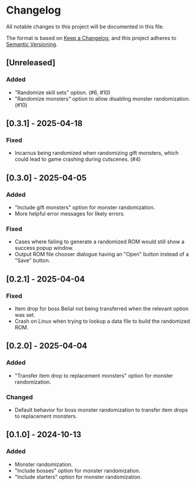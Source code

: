 # Changelog

All notable changes to this project will be documented in this file.

The format is based on [Keep a Changelog](https://keepachangelog.com/en/1.1.0/),
and this project adheres to [Semantic Versioning](https://semver.org/spec/v2.0.0.html).

## [Unreleased]

### Added

- "Randomize skill sets" option. (#6, #10)
- "Randomize monsters" option to allow disabling monster randomization. (#10)

## [0.3.1] - 2025-04-18

### Fixed

- Incarnus being randomized when randomizing gift monsters, which could lead to game crashing during cutscenes. (#4)

## [0.3.0] - 2025-04-05

### Added

- "Include gift monsters" option for monster randomization.
- More helpful error messages for likely errors.

### Fixed

- Cases where failing to generate a randomized ROM would still show a success popup window.
- Output ROM file chooser dialogue having an "Open" button instead of a "Save" button.

## [0.2.1] - 2025-04-04

### Fixed

- Item drop for boss Belial not being transferred when the relevant option was set.
- Crash on Linux when trying to lookup a data file to build the randomized ROM.

## [0.2.0] - 2025-04-04

### Added

- "Transfer item drop to replacement monsters" option for monster randomization.

### Changed

- Default behavior for boss monster randomization to transfer item drops to replacement monsters.

## [0.1.0] - 2024-10-13

### Added

- Monster randomization.
- "Include bosses" option for monster randomization.
- "Include starters" option for monster randomization.
